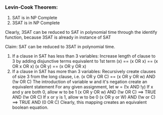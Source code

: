 ### Levin-Cook Theorem:
1. SAT is in NP Complete
2. 3SAT is in NP Complete

Clearly, 3SAT can be reduced to SAT in polynomial time through the identify function, because 3SAT is already in instance of SAT

Claim: SAT can be reduced to 3SAT in polynomial time.
1. If a clause in SAT has less than 3 variables:
   Increase length of clause to 3 by adding disjunctive terms equivalent to 1st term
   (x) == (x OR x) == (x OR x OR x)
   (x OR y) == (x OR y OR x) 
1. If a clause in SAT has more than 3 variables:
   Recursively create clauses of size 3 from the long clause, i.e.
   (x OR y OR C) == (x OR y OR w) AND (!w OR C)
   The introduction of variable w and it's negation create an equivalent statement
   For any given assignment, let w = (!x AND !y)
   If x and y are both 0, allow w to be 1
   (x OR y OR w) AND (!w OR C) ==> TRUE AND (!w OR C)
   If x or y is 1, allow w to be 0
   (x OR y or W) AND (!w or C) ==> TRUE AND (0 OR C)
   Clearly, this mapping creates an equivalent boolean equation.
    
